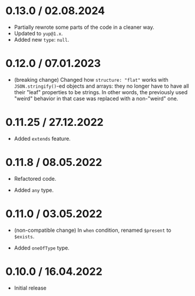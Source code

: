 0.13.0 / 02.08.2024
===================

* Partially rewrote some parts of the code in a cleaner way.
* Updated to `yup@1.x`.
* Added new `type`: `null`.

0.12.0 / 07.01.2023
===================

* (breaking change) Changed how `structure: "flat"` works with `JSON.stringify()`-ed objects and arrays: they no longer have to have all their "leaf" properties to be strings. In other words, the previously used "weird" behavior in that case was replaced with a non-"weird" one.

0.11.25 / 27.12.2022
===================

* Added `extends` feature.

0.11.8 / 08.05.2022
===================

* Refactored code.

* Added `any` type.

0.11.0 / 03.05.2022
===================

* (non-compatible change) In `when` condition, renamed `$present` to `$exists`.

* Added `oneOfType` type.

0.10.0 / 16.04.2022
===================

* Initial release
